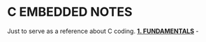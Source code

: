 # C EMBEDDED NOTES
Just to serve as a reference about C coding.
__[1. FUNDAMENTALS](1_FUNDAMENTALS/)__ -
